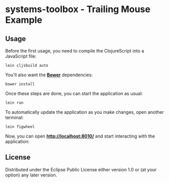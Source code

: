 # systems-toolbox - Trailing Mouse Example

## Usage

Before the first usage, you need to compile the ClojureScript into a JavaScript file:

    lein cljsbuild auto
    
You'll also want the **[Bower](http://bower.io)** dependencies:

    bower install

Once these steps are done, you can start the application as usual:

    lein run

To automatically update the application as you make changes, open another terminal:

    lein figwheel

Now, you can open **[http://localhost:8010/](http://localhost:8010/)** and start interacting with the application:

## License

Distributed under the Eclipse Public License either version 1.0 or (at your option) any later version.
